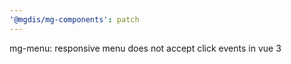 ```yaml
---
'@mgdis/mg-components': patch
---
```


mg-menu: responsive menu does not accept click events in vue 3
